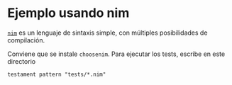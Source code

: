 # Ejemplo usando nim

[`nim`](https://nim-lang.org) es un lenguaje de sintaxis simple, con
múltiples posibilidades de compilación.

Conviene que se instale `choosenim`. Para ejecutar los tests, escribe
en este directorio

```shell
testament pattern "tests/*.nim"
```
